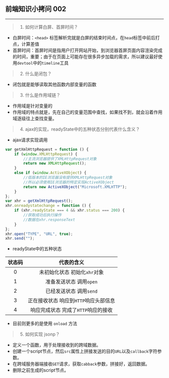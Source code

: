 ## 前端知识小拷问 002
---
>1. 如何计算白屏、首屏时间？

* 白屏时间：`<head>` 标签解析完就是白屏的结束时间点，在`head`标签中前后打点，计算差值  
* 首屏时间：首屏时间是指用户打开网站开始，到浏览器首屏页面内容渲染完成的时间，重要；由于在页面上可能存在很多异步加载的需求，所以建议最好使用`devtool`中的`timeline`工具


> 2. 什么是闭包？

* 闭包就是能够读取其他函数内部变量的函数


> 3. 什么是作用域链？

* 作用域是针对变量的
* 作用域的特点就是，先在自己的变量范围中查找，如果找不到，就会沿着作用域逐级往上查找变量。


> 4. ajax的实现，readyState中的五种状态分别代表什么含义？

* ajax请求实现调用

```js
var getXmlHttpRequest = function () {
    if (window.XMLHttpRequest) {
        //主流浏览器提供了XMLHttpRequest对象
        return new XMLHttpRequest();
    }
    else if (window.ActiveXObject) {
        //低版本的IE浏览器没有提供XMLHttpRequest对象
        //所以必须使用IE浏览器的特定实现ActiveXObject
        return new ActiveXObject("Microsoft.XMLHTTP");
    }
};
var xhr = getXmlHttpRequest();
xhr.onreadystatechange = function () {
    if (xhr.readyState === 4 && xhr.status === 200) {
        //获取成功后执行操作
        //数据在xhr.responseText
    }
};
xhr.open("TYPE", "URL", true);
xhr.send("");
```

* readyState中的五种状态

状态码 | 代表的含义 
:-: | :-: 
0 | 未初始化状态  初始化`xhr`对象
1 | 准备发送状态  调用`open`
2 | 已经发送状态  调用`send`
3 | 正在接收状态  响应到`HTTP`响应头部信息
4 | 响应完成状态  完成了`HTTP`响应的接收

* 目前则更多的是使用 `onload` 方法

> 5. 如何实现 jsonp？
* 定义一个函数，用于处理接收到的跨域数据。
* 创建一个script节点，然后`src`属性上拼接发送的目的`URL`以及`callback`字符参数。
* 在跨域服务器端接收`GET`请求，获取`cabback`参数，拼接好，返回数据。
* 删除之前生成的script节点。
